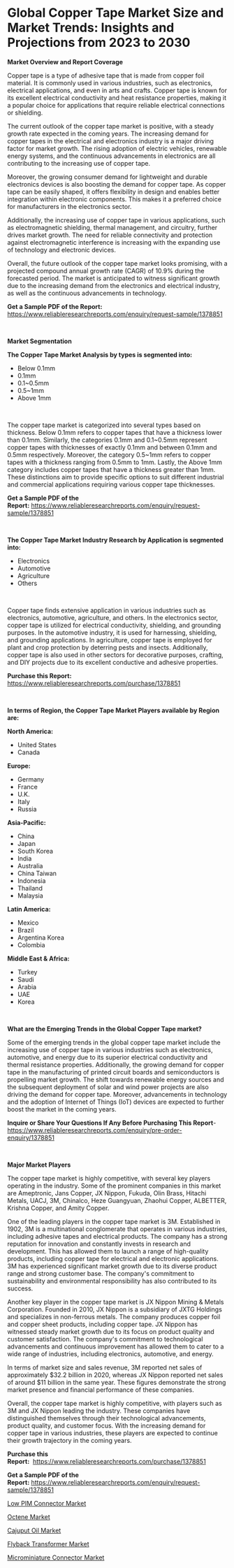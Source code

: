 <p><h1>Global Copper Tape Market Size and Market Trends: Insights and Projections from 2023 to 2030</h1></p><p><strong>Market Overview and Report Coverage</strong></p>
<p><p>Copper tape is a type of adhesive tape that is made from copper foil material. It is commonly used in various industries, such as electronics, electrical applications, and even in arts and crafts. Copper tape is known for its excellent electrical conductivity and heat resistance properties, making it a popular choice for applications that require reliable electrical connections or shielding.</p><p>The current outlook of the copper tape market is positive, with a steady growth rate expected in the coming years. The increasing demand for copper tapes in the electrical and electronics industry is a major driving factor for market growth. The rising adoption of electric vehicles, renewable energy systems, and the continuous advancements in electronics are all contributing to the increasing use of copper tape.</p><p>Moreover, the growing consumer demand for lightweight and durable electronics devices is also boosting the demand for copper tape. As copper tape can be easily shaped, it offers flexibility in design and enables better integration within electronic components. This makes it a preferred choice for manufacturers in the electronics sector.</p><p>Additionally, the increasing use of copper tape in various applications, such as electromagnetic shielding, thermal management, and circuitry, further drives market growth. The need for reliable connectivity and protection against electromagnetic interference is increasing with the expanding use of technology and electronic devices.</p><p>Overall, the future outlook of the copper tape market looks promising, with a projected compound annual growth rate (CAGR) of 10.9% during the forecasted period. The market is anticipated to witness significant growth due to the increasing demand from the electronics and electrical industry, as well as the continuous advancements in technology.</p></p>
<p><strong>Get a Sample PDF of the Report:</strong> <a href="https://www.reliableresearchreports.com/enquiry/request-sample/1378851">https://www.reliableresearchreports.com/enquiry/request-sample/1378851</a></p>
<p>&nbsp;</p>
<p><strong>Market Segmentation</strong></p>
<p><strong>The Copper Tape Market Analysis by types is segmented into:</strong></p>
<p><ul><li>Below 0.1mm</li><li>0.1mm</li><li>0.1~0.5mm</li><li>0.5~1mm</li><li>Above 1mm</li></ul></p>
<p>&nbsp;</p>
<p><p>The copper tape market is categorized into several types based on thickness. Below 0.1mm refers to copper tapes that have a thickness lower than 0.1mm. Similarly, the categories 0.1mm and 0.1~0.5mm represent copper tapes with thicknesses of exactly 0.1mm and between 0.1mm and 0.5mm respectively. Moreover, the category 0.5~1mm refers to copper tapes with a thickness ranging from 0.5mm to 1mm. Lastly, the Above 1mm category includes copper tapes that have a thickness greater than 1mm. These distinctions aim to provide specific options to suit different industrial and commercial applications requiring various copper tape thicknesses.</p></p>
<p><strong>Get a Sample PDF of the Report:</strong>&nbsp;<a href="https://www.reliableresearchreports.com/enquiry/request-sample/1378851">https://www.reliableresearchreports.com/enquiry/request-sample/1378851</a></p>
<p>&nbsp;</p>
<p><strong>The Copper Tape Market Industry Research by Application is segmented into:</strong></p>
<p><ul><li>Electronics</li><li>Automotive</li><li>Agriculture</li><li>Others</li></ul></p>
<p>&nbsp;</p>
<p><p>Copper tape finds extensive application in various industries such as electronics, automotive, agriculture, and others. In the electronics sector, copper tape is utilized for electrical conductivity, shielding, and grounding purposes. In the automotive industry, it is used for harnessing, shielding, and grounding applications. In agriculture, copper tape is employed for plant and crop protection by deterring pests and insects. Additionally, copper tape is also used in other sectors for decorative purposes, crafting, and DIY projects due to its excellent conductive and adhesive properties.</p></p>
<p><strong>Purchase this Report:</strong>&nbsp; <a href="https://www.reliableresearchreports.com/purchase/1378851">https://www.reliableresearchreports.com/purchase/1378851</a></p>
<p>&nbsp;</p>
<p><strong>In terms of Region, the Copper Tape Market Players available by Region are:</strong></p>
<p>
    <p> <strong> North America: </strong>
        <ul>
            <li>United States</li>
            <li>Canada</li>
        </ul>
        </p> 
    <p> <strong> Europe: </strong>
        <ul>
            <li>Germany</li>
            <li>France</li>
            <li>U.K.</li>
            <li>Italy</li>
            <li>Russia</li>
        </ul>
        </p> 
    <p> <strong> Asia-Pacific: </strong>
        <ul>
            <li>China</li>
            <li>Japan</li>
            <li>South Korea</li>
            <li>India</li>
            <li>Australia</li>
            <li>China Taiwan</li>
            <li>Indonesia</li>
            <li>Thailand</li>
            <li>Malaysia</li>
        </ul>
        </p> 
    <p> <strong> Latin America: </strong>
        <ul>
            <li>Mexico</li>
            <li>Brazil</li>
            <li>Argentina Korea</li>
            <li>Colombia</li>
        </ul>
        </p> 
    <p> <strong> Middle East & Africa: </strong>
        <ul>
            <li>Turkey</li>
            <li>Saudi</li>
            <li>Arabia</li>
            <li>UAE</li>
            <li>Korea</li>
        </ul>
    </p>
    </p>
<p>&nbsp;</p>
<p><strong>What are the Emerging Trends in the Global Copper Tape market?</strong></p>
<p><p>Some of the emerging trends in the global copper tape market include the increasing use of copper tape in various industries such as electronics, automotive, and energy due to its superior electrical conductivity and thermal resistance properties. Additionally, the growing demand for copper tape in the manufacturing of printed circuit boards and semiconductors is propelling market growth. The shift towards renewable energy sources and the subsequent deployment of solar and wind power projects are also driving the demand for copper tape. Moreover, advancements in technology and the adoption of Internet of Things (IoT) devices are expected to further boost the market in the coming years.</p></p>
<p><strong>Inquire or Share Your Questions If Any Before Purchasing This Report</strong>- <a href="https://www.reliableresearchreports.com/enquiry/pre-order-enquiry/1378851">https://www.reliableresearchreports.com/enquiry/pre-order-enquiry/1378851</a></p>
<p>&nbsp;</p>
<p><strong>Major Market Players</strong></p>
<p><p>The copper tape market is highly competitive, with several key players operating in the industry. Some of the prominent companies in this market are Ameptronic, Jans Copper, JX Nippon, Fukuda, Olin Brass, Hitachi Metals, UACJ, 3M, Chinalco, Heze Guangyuan, Zhaohui Copper, ALBETTER, Krishna Copper, and Amity Copper.</p><p>One of the leading players in the copper tape market is 3M. Established in 1902, 3M is a multinational conglomerate that operates in various industries, including adhesive tapes and electrical products. The company has a strong reputation for innovation and constantly invests in research and development. This has allowed them to launch a range of high-quality products, including copper tape for electrical and electronic applications. 3M has experienced significant market growth due to its diverse product range and strong customer base. The company's commitment to sustainability and environmental responsibility has also contributed to its success.</p><p>Another key player in the copper tape market is JX Nippon Mining & Metals Corporation. Founded in 2010, JX Nippon is a subsidiary of JXTG Holdings and specializes in non-ferrous metals. The company produces copper foil and copper sheet products, including copper tape. JX Nippon has witnessed steady market growth due to its focus on product quality and customer satisfaction. The company's commitment to technological advancements and continuous improvement has allowed them to cater to a wide range of industries, including electronics, automotive, and energy.</p><p>In terms of market size and sales revenue, 3M reported net sales of approximately $32.2 billion in 2020, whereas JX Nippon reported net sales of around $11 billion in the same year. These figures demonstrate the strong market presence and financial performance of these companies.</p><p>Overall, the copper tape market is highly competitive, with players such as 3M and JX Nippon leading the industry. These companies have distinguished themselves through their technological advancements, product quality, and customer focus. With the increasing demand for copper tape in various industries, these players are expected to continue their growth trajectory in the coming years.</p></p>
<p><strong>Purchase this Report:</strong>&nbsp;&nbsp;<a href="https://www.reliableresearchreports.com/purchase/1378851">https://www.reliableresearchreports.com/purchase/1378851</a></p>
<p></p>
<p><strong>Get a Sample PDF of the Report:</strong>&nbsp;<a href="https://www.reliableresearchreports.com/enquiry/request-sample/1378851">https://www.reliableresearchreports.com/enquiry/request-sample/1378851</a></p>
<p><p><a href="https://medium.com/@hunterwyman1984/low-pim-connector-market-size-and-market-trends-complete-industry-overview-2023-to-2030-cba3132a2118">Low PIM Connector Market</a></p><p><a href="https://github.com/rahu1503/Market-Research-Report-List-1/blob/main/octene-market.md">Octene Market</a></p><p><a href="https://github.com/rahu1501/Market-Research-Report-List-1/blob/main/cajuput-oil-market.md">Cajuput Oil Market</a></p><p><a href="https://medium.com/@verladurgan/flyback-transformer-market-size-market-outlook-and-market-forecast-2023-to-2030-a36ef598c201">Flyback Transformer Market</a></p><p><a href="https://medium.com/@elsahermann/microminiature-connector-market-report-reveals-the-latest-trends-and-growth-opportunities-of-this-a7793a426ec2">Microminiature Connector Market</a></p></p>